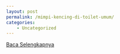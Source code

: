 ```yaml
---
layout: post
permalink: /mimpi-kencing-di-toilet-umum/
categories:
    - Uncategorized
---
```


[Baca Selengkapnya](/04)